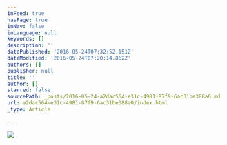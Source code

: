 ```yaml
---
inFeed: true
hasPage: true
inNav: false
inLanguage: null
keywords: []
description: ''
datePublished: '2016-05-24T07:32:52.151Z'
dateModified: '2016-05-24T07:20:14.862Z'
authors: []
publisher: null
title: ''
author: []
starred: false
sourcePath: _posts/2016-05-24-a2dac564-e31c-4981-87f9-6ac31be388a0.md
url: a2dac564-e31c-4981-87f9-6ac31be388a0/index.html
_type: Article

---
```

![](https://the-grid-user-content.s3-us-west-2.amazonaws.com/74ad56e8-66b7-43b4-8cac-233099663118.jpg)